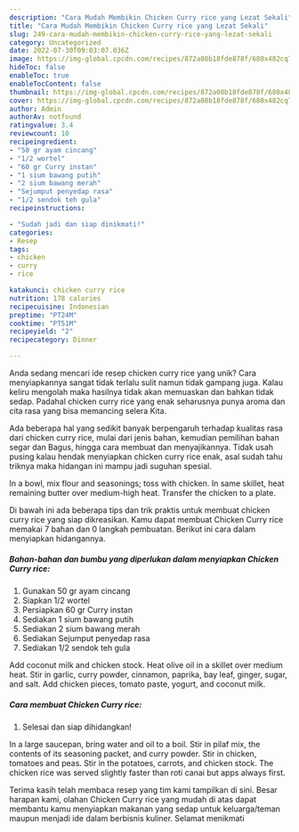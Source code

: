 ```yaml
---
description: "Cara Mudah Membikin Chicken Curry rice yang Lezat Sekali"
title: "Cara Mudah Membikin Chicken Curry rice yang Lezat Sekali"
slug: 249-cara-mudah-membikin-chicken-curry-rice-yang-lezat-sekali
category: Uncategorized
date: 2022-07-30T09:03:07.036Z
image: https://img-global.cpcdn.com/recipes/872a08b18fde878f/680x482cq70/chicken-curry-rice-foto-resep-utama.jpg
hideToc: false
enableToc: true
enableTocContent: false
thumbnail: https://img-global.cpcdn.com/recipes/872a08b18fde878f/680x482cq70/chicken-curry-rice-foto-resep-utama.jpg
cover: https://img-global.cpcdn.com/recipes/872a08b18fde878f/680x482cq70/chicken-curry-rice-foto-resep-utama.jpg
author: Admin
authorAv: notfound
ratingvalue: 3.4
reviewcount: 10
recipeingredient:
- "50 gr ayam cincang"
- "1/2 wortel"
- "60 gr Curry instan"
- "1 sium bawang putih"
- "2 sium bawang merah"
- "Sejumput penyedap rasa"
- "1/2 sendok teh gula"
recipeinstructions:

- "Sudah jadi dan siap dinikmati!"
categories:
- Resep
tags:
- chicken
- curry
- rice

katakunci: chicken curry rice 
nutrition: 178 calories
recipecuisine: Indonesian
preptime: "PT24M"
cooktime: "PT51M"
recipeyield: "2"
recipecategory: Dinner

---
```





Anda sedang mencari ide resep chicken curry rice yang unik? Cara menyiapkannya sangat tidak terlalu sulit namun tidak gampang juga. Kalau keliru mengolah maka hasilnya tidak akan memuaskan dan bahkan tidak sedap. Padahal chicken curry rice yang enak seharusnya punya aroma dan cita rasa yang bisa memancing selera Kita.





Ada beberapa hal yang sedikit banyak berpengaruh terhadap kualitas rasa dari chicken curry rice, mulai dari jenis bahan, kemudian pemilihan bahan segar dan Bagus, hingga cara membuat dan menyajikannya. Tidak usah pusing kalau hendak menyiapkan chicken curry rice enak,      asal sudah tahu triknya maka hidangan ini mampu jadi suguhan spesial.














In a bowl, mix flour and seasonings; toss with chicken. In same skillet, heat remaining butter over medium-high heat. Transfer the chicken to a plate.






Di bawah ini ada beberapa tips dan trik praktis untuk membuat chicken curry rice yang siap dikreasikan. Kamu dapat membuat Chicken Curry rice memakai 7 bahan dan 0 langkah pembuatan. Berikut ini cara dalam menyiapkan hidangannya.

<!--inarticleads1-->

##### Bahan-bahan dan bumbu yang diperlukan dalam menyiapkan Chicken Curry rice:

1. Gunakan 50 gr ayam cincang
1. Siapkan 1/2 wortel
1. Persiapkan 60 gr Curry instan
1. Sediakan 1 sium bawang putih
1. Sediakan 2 sium bawang merah
1. Sediakan Sejumput penyedap rasa
1. Sediakan 1/2 sendok teh gula


Add coconut milk and chicken stock. Heat olive oil in a skillet over medium heat. Stir in garlic, curry powder, cinnamon, paprika, bay leaf, ginger, sugar, and salt. Add chicken pieces, tomato paste, yogurt, and coconut milk. 

<!--inarticleads2-->

##### Cara membuat Chicken Curry rice:


1. Selesai dan siap dihidangkan!

In a large saucepan, bring water and oil to a boil. Stir in pilaf mix, the contents of its seasoning packet, and curry powder. Stir in chicken, tomatoes and peas. Stir in the potatoes, carrots, and chicken stock. The chicken rice was served slightly faster than roti canai but apps always first. 

Terima kasih telah membaca resep yang tim kami tampilkan di sini. Besar harapan kami, olahan Chicken Curry rice yang mudah di atas dapat membantu kamu menyiapkan makanan yang sedap untuk keluarga/teman maupun menjadi ide dalam berbisnis kuliner. Selamat menikmati
